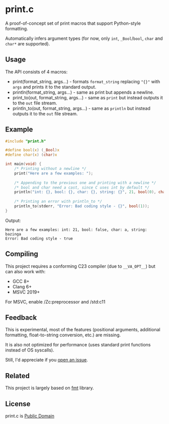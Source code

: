 # print.c
A proof-of-concept set of print macros that support Python-style formatting. 

Automatically infers argument types (for now, only `int`, `_Bool`/`bool`, `char` and `char*` are supported).

## Usage

The API consists of 4 macros:
 - print(format_string, args...) - formats `format_string` replacing `"{}"` with `args` and prints it to the standard output.
 - println(format_string, args...) - same as print but appends a newline.
 - print_to(out, format_string, args...) - same as `print` but instead outputs it to the `out` file stream.
 - println_to(out, format_string, args...) - same as `println` but instead outputs it to the `out` file stream.

## Example

``` c
#include "print.h"

#define bool(x) (_Bool)x
#define char(x) (char)x

int main(void) {
    /* Printing without a newline */
    print("Here are a few examples: ");
    
    /* Appending to the previous one and printing with a newline */
    /* bool and char need a cast, since C uses int by default */
    println("int: {}, bool: {}, char: {}, string: {}", 21, bool(0), char('a'), "bazinga");
    
    /* Printing an error with println_to */
    println_to(stderr, "Error: Bad coding style - {}", bool(1));
}
```

Output:

    Here are a few examples: int: 21, bool: false, char: a, string: bazinga
    Error: Bad coding style - true


## Compiling

This project requires a conforming C23 compiler (due to `__VA_OPT__`) but can also work with:
 - GCC 8+
 - Clang 6+
 - MSVC 2019+

For MSVC, enable /Zc:preprocessor and /std:c11

## Feedback

This is experimental, most of the features (positional arguments, additional formatting, float-to-string conversion, etc.) are missing.

It is also not optimized for performance (uses standard print functions instead of OS syscalls).

Still, I'd appreciate if you [open an issue](https://github.com/steampuker/print.c/issues).

## Related

This project is largely based on [fmt](https://github.com/fmtlib/fmt) library.

## License

print.c is [Public Domain](https://unlicense.org/)


